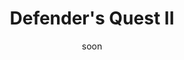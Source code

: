 ---
layout: showcase
title: "Defender's Quest II"
released: false
website: http://www.defendersquest.com/2/
steam: https://store.steampowered.com/app/252190/Defenders_Quest_2_Mists_of_Ruin/
date: "soon"
---
